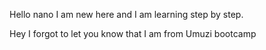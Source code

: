 Hello nano I am new here and I am learning step by step.

Hey I forgot to let you know that I am from Umuzi bootcamp
